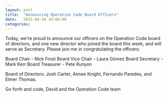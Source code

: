 ```yaml
---
layout: post
title:  "Announcing Operation Code Board Officers"
date:   2015-09-30 19:00:00
categories:
---
```

Today, we're proud to announce our officers on the Operation Code board of directors, and one new director who joined the board this week, and will serve as Secretary. Please join me in congratulating the officers:

Board Chair - Nick Frost
Board Vice Chair - Laura Gómez
Board Secretary - Mark Kerr
Board Treasurer - Pete Runyon

Board of Directors: Josh Carter, Aimee Knight, Fernando Paredes, and Elmer Thomas.

Go forth and code,
David and the Operation Code team
